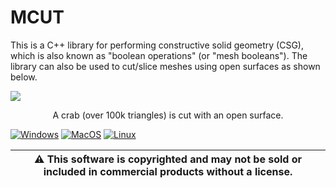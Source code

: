 # MCUT

This is a C++ library for performing constructive solid geometry (CSG), which is also known as "boolean operations" (or "mesh booleans"). The library can also be used to cut/slice meshes using open surfaces as shown below.

![](https://github.com/cutdigital/mcut.github.io/blob/master/docs/media/repo-teaser/github-teaser.png?raw=true)

<p align="center">
A crab (over 100k triangles) is cut with an open surface.
</p>

[![Windows](https://github.com/cutdigital/mcut/actions/workflows/windows.yml/badge.svg)](https://github.com/cutdigital/mcut/actions/workflows/windows.yml)
[![MacOS](https://github.com/cutdigital/mcut/actions/workflows/macos.yml/badge.svg)](https://github.com/cutdigital/mcut/actions/workflows/macos.yml) [![Linux](https://github.com/cutdigital/mcut/actions/workflows/linux.yaml/badge.svg)](https://github.com/cutdigital/mcut/actions/workflows/linux.yaml)

|:warning: This software is copyrighted and may not be sold or included in commercial products without a license. |
| --- |
